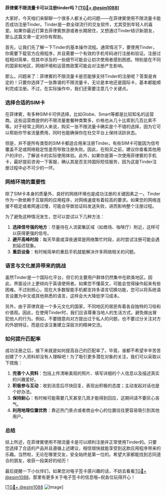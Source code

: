 **菲律賓不限流量卡可以注册tinder吗？[[TG💪+ @esim1088](https://t.me/s/esim1088)]**

大家好，今天咱们来聊聊一个很多人都关心的问题——在菲律賓使用不限流量卡能否成功注册Tinder。Tinder是一款全球流行的交友软件，尤其受到年轻人的喜爱。如果你最近打算去菲律賓旅游或者长期居住，又想通过Tinder结识新朋友，那么这篇文章一定对你有帮助。

首先，让我们先了解一下Tinder的基本操作流程。通常情况下，要使用Tinder，你需要下载官方应用程序，并且需要一个有效的手机号码进行注册和验证。注册过程相对简单，但其中涉及的一些细节可能会让初次使用者感到困惑。特别是在不同的国家和地区，网络环境和运营商政策可能会对注册产生影响。

那么，问题来了：菲律賓的不限流量卡是否能够支持Tinder的注册呢？答案是肯定的！只要你选择了一张靠谱的不限流量卡，无论是本地还是国际卡，基本都能顺利完成注册。不过，在实际操作中，我们还需要注意几个关键点。

### **选择合适的SIM卡**

在菲律賓，有多种SIM卡可供选择，比如Globe、Smart等都是比较知名的运营商。这些运营商提供的不限流量套餐种类繁多，价格也从几十比索到几百比索不等。对于经常上网的人来说，购买一张不限流量卡确实是个不错的选择，因为它可以帮助你节省流量费用，同时也能确保你在社交平台上保持活跃状态。

但是，并不是所有类型的SIM卡都适合用来注册Tinder。有些SIM卡可能因为信号覆盖不足或网络稳定性差而导致注册失败。因此，在购买之前，建议你查看其他用户的评价，了解该卡的实际使用体验。此外，如果你是第一次使用菲律賓的手机卡，最好提前咨询一下客服，确认其是否支持国际短信服务，因为这是Tinder注册过程中必不可少的一环。

### **网络环境的重要性**

除了SIM卡本身的质量外，良好的网络环境也是成功注册的关键因素之一。Tinder作为一款依赖于互联网的应用程序，对网络速度有着较高的要求。如果您的网络连接不稳定或者网速过慢，可能会导致验证码发送失败，进而影响整个注册过程。

为了避免这种情况发生，您可以尝试以下几种方法：

1. **选择信号强的地方**：尽量待在人流密集区域（如商场、咖啡厅）附近，这样可以获得更强的信号。
2. **避开高峰时段**：每天早晨或深夜通常是网络繁忙时段，此时尝试注册可能会遇到延迟现象。
3. **重启设备**：有时候简单的重启手机就能解决许多网络相关的问题。

### **语言与文化差异带来的挑战**

虽然Tinder是一个国际化平台，但它的主要用户群体仍然集中在欧美地区。因此，界面设计上更倾向于英语使用者。如果您不懂英文，可能会觉得操作起来有些困难。不过别担心，现在大多数智能手机都支持多语言切换功能，您可以将系统语言设置为中文或其他熟悉的语言，这样会大大降低学习成本。

另外，由于菲律宾是一个多元文化的国家，不同地区的居民有着各自独特的习俗和价值观。因此，在使用Tinder时，我们应该尊重当地人的生活方式，避免做出冒犯他人的行为。例如，不要随意向对方提出过于私人的问题，也不要过分关注对方的外貌特征，而是应该注重建立深层次的精神交流。

### **如何提升匹配率**

成功注册之后，接下来就是如何提高自己的匹配率了。毕竟，谁都不希望辛辛苦苦创建了个人资料却没有人理睬吧！为了吸引更多潜在对象的关注，我们可以采取以下措施：

1. **完善个人资料**：包括上传清晰美观的照片、填写详细的个人信息以及描述真实的兴趣爱好。
2. **积极参与互动**：收到消息后尽快回复，表现出积极的态度；主动发起对话也是个好办法。
3. **保持耐心**：有时候可能需要几天甚至几周才能得到回应，这期间请不要灰心丧气。
4. **利用地理位置优势**：靠近热门景点或者商业中心的位置往往更容易吸引到其他用户。

### **总结**

综上所述，在菲律賓使用不限流量卡是可以顺利注册并正常使用Tinder的。只要您选择了合适的产品并且遵循上述建议，相信很快就能享受到这款应用程序带来的乐趣。当然啦，无论在哪里交友，安全始终是第一位的。希望大家都能找到志同道合的朋友，收获一段美好的经历！

最后提醒一下小伙伴们，如果您对电子签卡感兴趣的话，不妨去看看[TG💪+ @esim1088](https://t.me/s/esim1088)，那里有更多关于电子签卡的信息哦~祝各位玩得开心！

[[TG💪+ @esim1088](https://t.me/s/esim1088) ![Image](https://i.postimg.cc/4NQfJmqS/Snipaste-2025-05-13-00-14-12.png)]